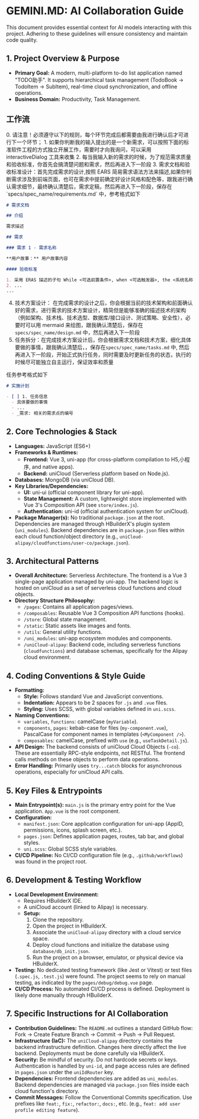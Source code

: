 # GEMINI.MD: AI Collaboration Guide

This document provides essential context for AI models interacting with this project. Adhering to these guidelines will ensure consistency and maintain code quality.

## 1. Project Overview & Purpose

* **Primary Goal:** A modern, multi-platform to-do list application named "TODO助手". It supports hierarchical task management (TodoBook → TodoItem → SubItem), real-time cloud synchronization, and offline operations.
* **Business Domain:** Productivity, Task Management.

## 工作流

<workflow>
0. 请注意！必须遵守以下的规则，每个环节完成后都需要由我进行确认后才可进行下一个环节；
1. 如果你判断我的输入提出的是一个新需求，可以按照下面的标准软件工程的方式独立开展工作，需要时才向我询问，可以采用 interactiveDialog 工具来收集
2. 每当我输入新的需求的时候，为了规范需求质量和验收标准，你首先会搞清楚问题和需求，然后再进入下一阶段
3. 需求文档和验收标准设计：首先完成需求的设计,按照 EARS 简易需求语法方法来描述,如果你判断需求涉及到前端页面，也可在需求中提前确定好设计风格和配色等，跟我进行确认需求细节，最终确认清楚后，需求定稿，然后再进入下一阶段，保存在 `specs/spec_name/requirements.md` 中，参考格式如下

```markdown
# 需求文档

## 介绍

需求描述

## 需求

### 需求 1 - 需求名称

**用户故事：** 用户故事内容

#### 验收标准

1. 采用 ERAS 描述的子句 While <可选前置条件>, when <可选触发器>, the <系统名称> shall <系统响应>，例如 When 选择"静音"时，笔记本电脑应当抑制所有音频输出。
2. ...
...
```
4. 技术方案设计： 在完成需求的设计之后，你会根据当前的技术架构和前面确认好的需求，进行需求的技术方案设计，精简但是能够准确的描述技术的架构（例如架构、技术栈、技术选型、数据库/接口设计、测试策略、安全性），必要时可以用 mermaid 来绘图，跟我确认清楚后，保存在  `specs/spec_name/design.md`  中，然后再进入下一阶段
5. 任务拆分：在完成技术方案设计后，你会根据需求文档和技术方案，细化具体要做的事情，跟我确认清楚后，，保存在`specs/spec_name/tasks.md` 中, 然后再进入下一阶段，开始正式执行任务，同时需要及时更新任务的状态，执行的时候尽可能独立自主运行，保证效率和质量

任务参考格式如下

``` markdown
# 实施计划

- [ ] 1. 任务信息
  - 具体要做的事情
  - ...
  - _需求: 相关的需求点的编号

```
</workflow>

## 2. Core Technologies & Stack

* **Languages:** JavaScript (ES6+)
* **Frameworks & Runtimes:**
    * **Frontend:** Vue 3, uni-app (for cross-platform compilation to H5,小程序, and native apps).
    * **Backend:** uniCloud (Serverless platform based on Node.js).
* **Databases:** MongoDB (via uniCloud DB).
* **Key Libraries/Dependencies:**
    * **UI:** uni-ui (official component library for uni-app).
    * **State Management:** A custom, lightweight store implemented with Vue 3's Composition API (see `store/index.js`).
    * **Authentication:** uni-id (official authentication system for uniCloud).
* **Package Manager(s):** No traditional `package.json` at the root. Dependencies are managed through HBuilderX's plugin system (`uni_modules`). Backend dependencies are in `package.json` files within each cloud function/object directory (e.g., `uniCloud-alipay/cloudfunctions/user-co/package.json`).

## 3. Architectural Patterns

* **Overall Architecture:** Serverless Architecture. The frontend is a Vue 3 single-page application managed by uni-app. The backend logic is hosted on uniCloud as a set of serverless cloud functions and cloud objects.
* **Directory Structure Philosophy:**
    * `/pages`: Contains all application pages/views.
    * `/composables`: Reusable Vue 3 Composition API functions (hooks).
    * `/store`: Global state management.
    * `/static`: Static assets like images and fonts.
    * `/utils`: General utility functions.
    * `/uni_modules`: uni-app ecosystem modules and components.
    * `/uniCloud-alipay`: Backend code, including serverless functions (`cloudfunctions`) and database schemas, specifically for the Alipay cloud environment.

## 4. Coding Conventions & Style Guide

* **Formatting:**
    * **Style:** Follows standard Vue and JavaScript conventions.
    * **Indentation:** Appears to be 2 spaces for `.js` and `.vue` files.
    * **Styling:** Uses SCSS, with global variables defined in `uni.scss`.
* **Naming Conventions:**
    * `variables`, `functions`: camelCase (`myVariable`).
    * `components`, `pages`: kebab-case for files (`my-component.vue`), PascalCase for component names in templates (`<MyComponent />`).
    * `composables`: camelCase, prefixed with `use` (e.g., `useTaskDetail.js`).
* **API Design:** The backend consists of uniCloud Cloud Objects (`-co`). These are essentially RPC-style endpoints, not RESTful. The frontend calls methods on these objects to perform data operations.
* **Error Handling:** Primarily uses `try...catch` blocks for asynchronous operations, especially for uniCloud API calls.

## 5. Key Files & Entrypoints

* **Main Entrypoint(s):** `main.js` is the primary entry point for the Vue application. `App.vue` is the root component.
* **Configuration:**
    * `manifest.json`: Core application configuration for uni-app (AppID, permissions, icons, splash screen, etc.).
    * `pages.json`: Defines application pages, routes, tab bar, and global styles.
    * `uni.scss`: Global SCSS style variables.
* **CI/CD Pipeline:** No CI/CD configuration file (e.g., `.github/workflows`) was found in the project root.

## 6. Development & Testing Workflow

* **Local Development Environment:**
    * Requires HBuilderX IDE.
    * A uniCloud account (linked to Alipay) is necessary.
    * **Setup:**
        1. Clone the repository.
        2. Open the project in HBuilderX.
        3. Associate the `uniCloud-alipay` directory with a cloud service space.
        4. Deploy cloud functions and initialize the database using `database/db_init.json`.
        5. Run the project on a browser, emulator, or physical device via HBuilderX.
* **Testing:** No dedicated testing framework (like Jest or Vitest) or test files (`.spec.js`, `.test.js`) were found. The project seems to rely on manual testing, as indicated by the `pages/debug/debug.vue` page.
* **CI/CD Process:** No automated CI/CD process is defined. Deployment is likely done manually through HBuilderX.

## 7. Specific Instructions for AI Collaboration

* **Contribution Guidelines:** The `README.md` outlines a standard GitHub flow: Fork -> Create Feature Branch -> Commit -> Push -> Pull Request.
* **Infrastructure (IaC):** The `uniCloud-alipay` directory contains the backend infrastructure definition. Changes here directly affect the live backend. Deployments must be done carefully via HBuilderX.
* **Security:** Be mindful of security. Do not hardcode secrets or keys. Authentication is handled by `uni-id`, and page access rules are defined in `pages.json` under the `uniIdRouter` key.
* **Dependencies:** Frontend dependencies are added as `uni_modules`. Backend dependencies are managed via `package.json` files inside each cloud function's directory.
* **Commit Messages:** Follow the Conventional Commits specification. Use prefixes like `feat:`, `fix:`, `refactor:`, `docs:`, etc. (e.g., `feat: add user profile editing feature`).
